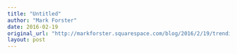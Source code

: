 ```yaml
---
title: "Untitled"
author: "Mark Forster"
date: 2016-02-19
original_url: "http://markforster.squarespace.com/blog/2016/2/19/trending-this-week.html"
layout: post
---
```

